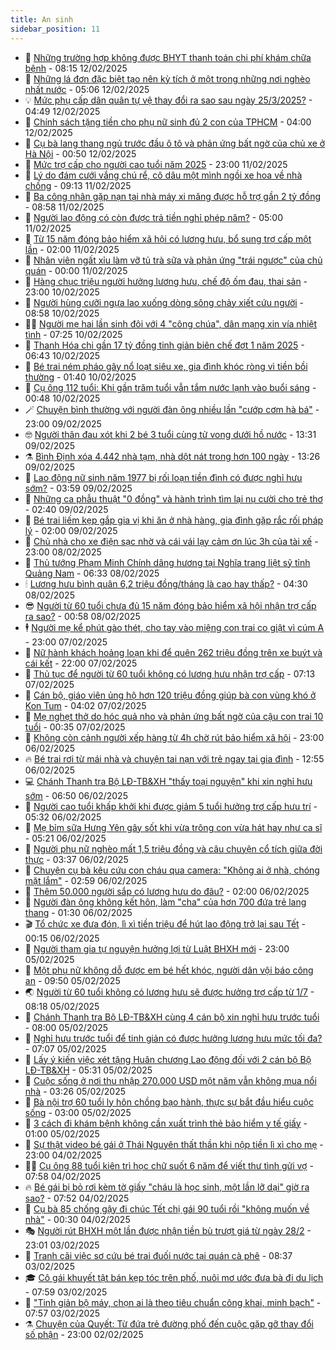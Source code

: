 ```yaml
---
title: An sinh
sidebar_position: 11
---
```


<!-- dantri-an-sinh:START -->
- 👺 [Những trường hợp không được BHYT thanh toán chi phí khám chữa bệnh](https://dantri.com.vn/an-sinh/nhung-truong-hop-khong-duoc-bhyt-thanh-toan-chi-phi-kham-chua-benh-20250211110013649.htm) - 08:15 12/02/2025
- 👀 [Những lá đơn đặc biệt tạo nên kỳ tích ở một trong những nơi nghèo nhất nước](https://dantri.com.vn/an-sinh/nhung-la-don-dac-biet-tao-nen-ky-tich-o-mot-trong-nhung-noi-ngheo-nhat-nuoc-20250211153424255.htm) - 05:06 12/02/2025
- 💡 [Mức phụ cấp dân quân tự vệ thay đổi ra sao sau ngày 25/3/2025?](https://dantri.com.vn/an-sinh/muc-phu-cap-dan-quan-tu-ve-thay-doi-ra-sao-sau-ngay-2532025-20250212112733653.htm) - 04:49 12/02/2025
- 💄 [Chính sách tặng tiền cho phụ nữ sinh đủ 2 con của TPHCM](https://dantri.com.vn/an-sinh/chinh-sach-tang-tien-cho-phu-nu-sinh-du-2-con-cua-tphcm-20250210134046382.htm) - 04:00 12/02/2025
- 🧠 [Cụ bà lang thang ngủ trước đầu ô tô và phản ứng bất ngờ của chủ xe ở Hà Nội](https://dantri.com.vn/an-sinh/cu-ba-lang-thang-ngu-truoc-dau-o-to-va-phan-ung-bat-ngo-cua-chu-xe-o-ha-noi-20250211210925682.htm) - 00:50 12/02/2025
- 🫣 [Mức trợ cấp cho người cao tuổi năm 2025](https://dantri.com.vn/an-sinh/muc-tro-cap-cho-nguoi-cao-tuoi-nam-2025-20250210145803030.htm) - 23:00 11/02/2025
- 🥸 [Lý do đám cưới vắng chú rể, cô dâu một mình ngồi xe hoa về nhà chồng](https://dantri.com.vn/an-sinh/ly-do-dam-cuoi-vang-chu-re-co-dau-mot-minh-ngoi-xe-hoa-ve-nha-chong-20250211154055478.htm) - 09:13 11/02/2025
- 🤭 [Ba công nhân gặp nạn tại nhà máy xi măng được hỗ trợ gần 2 tỷ đồng](https://dantri.com.vn/an-sinh/ba-cong-nhan-gap-nan-tai-nha-may-xi-mang-duoc-ho-tro-gan-2-ty-dong-20250211151551070.htm) - 08:58 11/02/2025
- 💂 [Người lao động có còn được trả tiền nghỉ phép năm?](https://dantri.com.vn/an-sinh/nguoi-lao-dong-co-con-duoc-tra-tien-nghi-phep-nam-20250210123310303.htm) - 05:00 11/02/2025
- 🦣 [Từ 15 năm đóng bảo hiểm xã hội có lương hưu, bổ sung trợ cấp một lần](https://dantri.com.vn/an-sinh/tu-15-nam-dong-bao-hiem-xa-hoi-co-luong-huu-bo-sung-tro-cap-mot-lan-20250210151711889.htm) - 02:00 11/02/2025
- 🧰 [Nhân viên ngất xỉu làm vỡ tủ trà sữa và phản ứng &quot;trái ngược&quot; của chủ quán](https://dantri.com.vn/an-sinh/nhan-vien-ngat-xiu-lam-vo-tu-tra-sua-va-phan-ung-trai-nguoc-cua-chu-quan-20250210165603759.htm) - 00:00 11/02/2025
- 🤩 [Hàng chục triệu người hưởng lương hưu, chế độ ốm đau, thai sản](https://dantri.com.vn/an-sinh/hang-chuc-trieu-nguoi-huong-luong-huu-che-do-om-dau-thai-san-20250210201811569.htm) - 23:00 10/02/2025
- 🤖 [Người hùng cưỡi ngựa lao xuống dòng sông chảy xiết cứu người](https://dantri.com.vn/an-sinh/nguoi-hung-cuoi-ngua-lao-xuong-dong-song-chay-xiet-cuu-nguoi-20250210150429714.htm) - 08:58 10/02/2025
- 🧑‍💻 [Người mẹ hai lần sinh đôi với 4 &quot;công chúa&quot;, dân mạng xin vía nhiệt tình](https://dantri.com.vn/an-sinh/nguoi-me-hai-lan-sinh-doi-voi-4-cong-chua-dan-mang-xin-via-nhiet-tinh-20250210120441310.htm) - 07:25 10/02/2025
- 🦍 [Thanh Hóa chi gần 17 tỷ đồng tinh giản biên chế đợt 1 năm 2025](https://dantri.com.vn/an-sinh/thanh-hoa-chi-gan-17-ty-dong-tinh-gian-bien-che-dot-1-nam-2025-20250210125759097.htm) - 06:43 10/02/2025
- 🦆 [Bé trai ném pháo gây nổ loạt siêu xe, gia đình khóc ròng vì tiền bồi thường](https://dantri.com.vn/an-sinh/be-trai-nem-phao-gay-no-loat-sieu-xe-gia-dinh-khoc-rong-vi-tien-boi-thuong-20250209165143177.htm) - 01:40 10/02/2025
- 🌊 [Cụ ông 112 tuổi: Khi gần trăm tuổi vẫn tắm nước lạnh vào buổi sáng](https://dantri.com.vn/an-sinh/cu-ong-112-tuoi-khi-gan-tram-tuoi-van-tam-nuoc-lanh-vao-buoi-sang-20250103213137038.htm) - 00:48 10/02/2025
- 🪄 [Chuyện bình thường với người đàn ông nhiều lần &quot;cướp cơm hà bá&quot;](https://dantri.com.vn/an-sinh/chuyen-binh-thuong-voi-nguoi-dan-ong-nhieu-lan-cuop-com-ha-ba-20250206165753526.htm) - 23:00 09/02/2025
- 🤓 [Người thân đau xót khi 2 bé 3 tuổi cùng tử vong dưới hồ nước](https://dantri.com.vn/an-sinh/nguoi-than-dau-xot-khi-2-be-3-tuoi-cung-tu-vong-duoi-ho-nuoc-20250209183823243.htm) - 13:31 09/02/2025
- ⚗️ [Bình Định xóa 4.442 nhà tạm, nhà dột nát trong hơn 100 ngày](https://dantri.com.vn/an-sinh/binh-dinh-xoa-4442-nha-tam-nha-dot-nat-trong-hon-100-ngay-20250209192845589.htm) - 13:26 09/02/2025
- 💃 [Lao động nữ sinh năm 1977 bị rối loạn tiền đình có được nghỉ hưu sớm?](https://dantri.com.vn/an-sinh/lao-dong-nu-sinh-nam-1977-bi-roi-loan-tien-dinh-co-duoc-nghi-huu-som-20250207112300566.htm) - 03:59 09/02/2025
- 💼 [Những ca phẫu thuật &quot;0 đồng&quot; và hành trình tìm lại nụ cười cho trẻ thơ](https://dantri.com.vn/an-sinh/nhung-ca-phau-thuat-0-dong-va-hanh-trinh-tim-lai-nu-cuoi-cho-tre-tho-20250205214749803.htm) - 02:40 09/02/2025
- 🤖 [Bé trai liếm kẹp gắp gia vị khi ăn ở nhà hàng, gia đình gặp rắc rối pháp lý](https://dantri.com.vn/an-sinh/be-trai-liem-kep-gap-gia-vi-khi-an-o-nha-hang-gia-dinh-gap-rac-roi-phap-ly-20250208173057156.htm) - 02:00 09/02/2025
- 🧐 [Chủ nhà cho xe điện sạc nhờ và cái vái lạy cảm ơn lúc 3h của tài xế](https://dantri.com.vn/an-sinh/chu-nha-cho-xe-dien-sac-nho-va-cai-vai-lay-cam-on-luc-3h-cua-tai-xe-20250208160556044.htm) - 23:00 08/02/2025
- 💯 [Thủ tướng Phạm Minh Chính dâng hương tại Nghĩa trang liệt sỹ tỉnh Quảng Nam](https://dantri.com.vn/an-sinh/thu-tuong-pham-minh-chinh-dang-huong-tai-nghia-trang-liet-sy-tinh-quang-nam-20250208115817673.htm) - 06:33 08/02/2025
- 🕯 [Lương hưu bình quân 6,2 triệu đồng/tháng là cao hay thấp?](https://dantri.com.vn/an-sinh/luong-huu-binh-quan-62-trieu-dongthang-la-cao-hay-thap-20250208093943456.htm) - 04:30 08/02/2025
- 😎 [Người từ 60 tuổi chưa đủ 15 năm đóng bảo hiểm xã hội nhận trợ cấp ra sao?](https://dantri.com.vn/an-sinh/nguoi-tu-60-tuoi-chua-du-15-nam-dong-bao-hiem-xa-hoi-nhan-tro-cap-ra-sao-20250207163902785.htm) - 00:58 08/02/2025
- 🕴 [Người mẹ kể phút gào thét, cho tay vào miệng con trai co giật vì cúm A](https://dantri.com.vn/an-sinh/nguoi-me-ke-phut-gao-thet-cho-tay-vao-mieng-con-trai-co-giat-vi-cum-a-20250207171858848.htm) - 23:00 07/02/2025
- 🤖 [Nữ hành khách hoảng loạn khi để quên 262 triệu đồng trên xe buýt và cái kết](https://dantri.com.vn/an-sinh/nu-hanh-khach-hoang-loan-khi-de-quen-262-trieu-dong-tren-xe-buyt-va-cai-ket-20250207141853612.htm) - 22:00 07/02/2025
- 🤡 [Thủ tục để người từ 60 tuổi không có lương hưu nhận trợ cấp](https://dantri.com.vn/an-sinh/thu-tuc-de-nguoi-tu-60-tuoi-khong-co-luong-huu-nhan-tro-cap-20250207123531754.htm) - 07:13 07/02/2025
- 💪 [Cán bộ, giáo viên ủng hộ hơn 120 triệu đồng giúp bà con vùng khó ở Kon Tum](https://dantri.com.vn/an-sinh/can-bo-giao-vien-ung-ho-hon-120-trieu-dong-giup-ba-con-vung-kho-o-kon-tum-20250207103308311.htm) - 04:02 07/02/2025
- 🌝 [Mẹ nghẹt thở do hóc quả nho và phản ứng bất ngờ của cậu con trai 10 tuổi](https://dantri.com.vn/an-sinh/me-nghet-tho-do-hoc-qua-nho-va-phan-ung-bat-ngo-cua-cau-con-trai-10-tuoi-20250206195845202.htm) - 00:35 07/02/2025
- 🤩 [Không còn cảnh người xếp hàng từ 4h chờ rút bảo hiểm xã hội](https://dantri.com.vn/an-sinh/khong-con-canh-nguoi-xep-hang-tu-4h-cho-rut-bao-hiem-xa-hoi-20250206165650173.htm) - 23:00 06/02/2025
- 🔥 [Bé trai rơi từ mái nhà và chuyện tai nạn với trẻ ngay tại gia đình](https://dantri.com.vn/an-sinh/be-trai-roi-tu-mai-nha-va-chuyen-tai-nan-voi-tre-ngay-tai-gia-dinh-20250206175118975.htm) - 12:55 06/02/2025
- 💻 [Chánh Thanh tra Bộ LĐ-TB&amp;XH &quot;thấy toại nguyện&quot; khi xin nghỉ hưu sớm](https://dantri.com.vn/lao-dong-viec-lam/chanh-thanh-tra-bo-ld-tbxh-thay-toai-nguyen-khi-xin-nghi-huu-som-20250206132101481.htm) - 06:50 06/02/2025
- 💄 [Người cao tuổi khấp khởi khi được giảm 5 tuổi hưởng trợ cấp hưu trí](https://dantri.com.vn/an-sinh/nguoi-cao-tuoi-khap-khoi-khi-duoc-giam-5-tuoi-huong-tro-cap-huu-tri-20250206110505043.htm) - 05:32 06/02/2025
- 🦆 [Mẹ bỉm sữa Hưng Yên gây sốt khi vừa trông con vừa hát hay như ca sĩ](https://dantri.com.vn/an-sinh/me-bim-sua-hung-yen-gay-sot-khi-vua-trong-con-vua-hat-hay-nhu-ca-si-20250206115349005.htm) - 05:21 06/02/2025
- 🐲 [Người phụ nữ nghèo mất 1,5 triệu đồng và câu chuyện cổ tích giữa đời thực](https://dantri.com.vn/an-sinh/nguoi-phu-nu-ngheo-mat-15-trieu-dong-va-cau-chuyen-co-tich-giua-doi-thuc-20250206091036636.htm) - 03:37 06/02/2025
- 🥷 [Chuyện cụ bà kêu cứu con cháu qua camera: &quot;Không ai ở nhà, chóng mặt lắm&quot;](https://dantri.com.vn/an-sinh/chuyen-cu-ba-keu-cuu-con-chau-qua-camera-khong-ai-o-nha-chong-mat-lam-20250206000038570.htm) - 02:59 06/02/2025
- 💯 [Thêm 50.000 người sắp có lương hưu do đâu?](https://dantri.com.vn/an-sinh/them-50000-nguoi-sap-co-luong-huu-do-dau-20250205212209835.htm) - 02:00 06/02/2025
- 🧐 [Người đàn ông không kết hôn, làm &quot;cha&quot; của hơn 700 đứa trẻ lang thang](https://dantri.com.vn/an-sinh/nguoi-dan-ong-khong-ket-hon-lam-cha-cua-hon-700-dua-tre-lang-thang-20250205145248487.htm) - 01:30 06/02/2025
- 🎬 [Tổ chức xe đưa đón, lì xì tiền triệu để hút lao động trở lại sau Tết](https://dantri.com.vn/lao-dong-viec-lam/to-chuc-xe-dua-don-li-xi-tien-trieu-de-hut-lao-dong-tro-lai-sau-tet-20250205212250494.htm) - 00:15 06/02/2025
- 🦍 [Người tham gia tự nguyện hưởng lợi từ Luật BHXH mới](https://dantri.com.vn/an-sinh/nguoi-tham-gia-tu-nguyen-huong-loi-tu-luat-bhxh-moi-20250204162815137.htm) - 23:00 05/02/2025
- 🫶 [Một phụ nữ không dỗ được em bé hết khóc, người dân vội báo công an](https://dantri.com.vn/an-sinh/mot-phu-nu-khong-do-duoc-em-be-het-khoc-nguoi-dan-voi-bao-cong-an-20250205155620045.htm) - 09:50 05/02/2025
- 🌏 [Người từ 60 tuổi không có lương hưu sẽ được hưởng trợ cấp từ 1/7](https://dantri.com.vn/an-sinh/nguoi-tu-60-tuoi-khong-co-luong-huu-se-duoc-huong-tro-cap-tu-17-20250205144822664.htm) - 08:18 05/02/2025
- 🫣 [Chánh Thanh tra Bộ LĐ-TB&amp;XH cùng 4 cán bộ xin nghỉ hưu trước tuổi](https://dantri.com.vn/an-sinh/chanh-thanh-tra-bo-ld-tbxh-cung-4-can-bo-xin-nghi-huu-truoc-tuoi-20250205145459130.htm) - 08:00 05/02/2025
- 🥰 [Nghỉ hưu trước tuổi để tinh giản có được hưởng lương hưu mức tối đa?](https://dantri.com.vn/an-sinh/nghi-huu-truoc-tuoi-de-tinh-gian-co-duoc-huong-luong-huu-muc-toi-da-20250205131731490.htm) - 07:07 05/02/2025
- 🎊 [Lấy ý kiến việc xét tặng Huân chương Lao động đối với 2 cán bộ Bộ LĐ-TB&amp;XH](https://dantri.com.vn/an-sinh/lay-y-kien-viec-xet-tang-huan-chuong-lao-dong-doi-voi-2-can-bo-bo-ld-tbxh-20250205121636432.htm) - 05:31 05/02/2025
- 💄 [Cuộc sống ở nơi thu nhập 270.000 USD một năm vẫn không mua nổi nhà](https://dantri.com.vn/an-sinh/cuoc-song-o-noi-thu-nhap-270000-usd-mot-nam-van-khong-mua-noi-nha-20250203164643854.htm) - 03:26 05/02/2025
- 👹 [Bà nội trợ 60 tuổi ly hôn chồng bạo hành, thực sự bắt đầu hiểu cuộc sống](https://dantri.com.vn/an-sinh/ba-noi-tro-60-tuoi-ly-hon-chong-bao-hanh-thuc-su-bat-dau-hieu-cuoc-song-20250204121305301.htm) - 03:00 05/02/2025
- 💯 [3 cách đi khám bệnh không cần xuất trình thẻ bảo hiểm y tế giấy](https://dantri.com.vn/an-sinh/3-cach-di-kham-benh-khong-can-xuat-trinh-the-bao-hiem-y-te-giay-20250202120808400.htm) - 01:00 05/02/2025
- 📝 [Sự thật video bé gái ở Thái Nguyên thất thần khi nộp tiền lì xì cho mẹ](https://dantri.com.vn/an-sinh/su-that-video-be-gai-o-thai-nguyen-that-than-khi-nop-tien-li-xi-cho-me-20250204165934803.htm) - 23:00 04/02/2025
- 👨‍🏫 [Cụ ông 88 tuổi kiên trì học chữ suốt 6 năm để viết thư tình gửi vợ](https://dantri.com.vn/an-sinh/cu-ong-88-tuoi-kien-tri-hoc-chu-suot-6-nam-de-viet-thu-tinh-gui-vo-20250204114515870.htm) - 07:58 04/02/2025
- 🔥 [Bé gái bị bỏ rơi kèm tờ giấy &quot;cháu là học sinh, một lần lỡ dại&quot; giờ ra sao?](https://dantri.com.vn/an-sinh/be-gai-bi-bo-roi-kem-to-giay-chau-la-hoc-sinh-mot-lan-lo-dai-gio-ra-sao-20250204100935967.htm) - 07:52 04/02/2025
- 🧰 [Cụ bà 85 chống gậy đi chúc Tết chị gái 90 tuổi rồi &quot;không muốn về nhà&quot;](https://dantri.com.vn/an-sinh/cu-ba-85-chong-gay-di-chuc-tet-chi-gai-90-tuoi-roi-khong-muon-ve-nha-20250203154025830.htm) - 00:30 04/02/2025
- 🎭 [Người rút BHXH một lần được nhận tiền bù trượt giá từ ngày 28/2](https://dantri.com.vn/an-sinh/nguoi-rut-bhxh-mot-lan-duoc-nhan-tien-bu-truot-gia-tu-ngay-282-20250130071528957.htm) - 23:01 03/02/2025
- 🔭 [Tranh cãi việc sơ cứu bé trai đuối nước tại quán cà phê](https://dantri.com.vn/an-sinh/tranh-cai-viec-so-cuu-be-trai-duoi-nuoc-tai-quan-ca-phe-20250203144451468.htm) - 08:37 03/02/2025
- 🎓 [Cô gái khuyết tật bán kẹp tóc trên phố, nuôi mơ ước đưa bà đi du lịch](https://dantri.com.vn/an-sinh/co-gai-khuyet-tat-ban-kep-toc-tren-pho-nuoi-mo-uoc-dua-ba-di-du-lich-20250203142419386.htm) - 07:59 03/02/2025
- 🦅 [&quot;Tinh giản bộ máy, chọn ai là theo tiêu chuẩn công khai, minh bạch&quot;](https://dantri.com.vn/an-sinh/tinh-gian-bo-may-chon-ai-la-theo-tieu-chuan-cong-khai-minh-bach-20250203142718620.htm) - 07:57 03/02/2025
- ⚗️ [Chuyện của Quyết: Từ đứa trẻ đường phố đến cuộc gặp gỡ thay đổi số phận](https://dantri.com.vn/an-sinh/chuyen-cua-quyet-tu-dua-tre-duong-pho-den-cuoc-gap-go-thay-doi-so-phan-20250120192129276.htm) - 23:00 02/02/2025<!-- dantri-an-sinh:END -->
